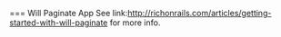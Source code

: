 === Will Paginate App
See link:http://richonrails.com/articles/getting-started-with-will-paginate for more info.